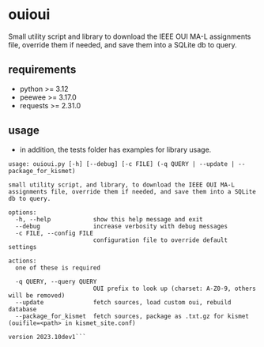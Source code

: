 # ouioui

Small utility script and library to download the IEEE OUI MA-L assignments file, override them if needed, and save them into a SQLite db to query.

## requirements

* python >= 3.12
* peewee >= 3.17.0
* requests >= 2.31.0

## usage

* in addition, the tests folder has examples for library usage.

```plain
usage: ouioui.py [-h] [--debug] [-c FILE] (-q QUERY | --update | --package_for_kismet)

small utility script, and library, to download the IEEE OUI MA-L assignments file, override them if needed, and save them into a SQLite db to query.

options:
  -h, --help            show this help message and exit
  --debug               increase verbosity with debug messages
  -c FILE, --config FILE
                        configuration file to override default settings

actions:
  one of these is required

  -q QUERY, --query QUERY
                        OUI prefix to look up (charset: A-Z0-9, others will be removed)
  --update              fetch sources, load custom oui, rebuild database
  --package_for_kismet  fetch sources, package as .txt.gz for kismet (ouifile=<path> in kismet_site.conf)

version 2023.10dev1```
